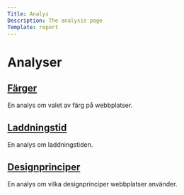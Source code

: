 ```yaml
---
Title: Analys
Description: The analysis page
Template: report
---
```


Analyser
==================

<div class="kmom-box">
    <h2><a href="analysis/01_colors">Färger</a></h2>
    <p>En analys om valet av färg på webbplatser.<a href="analysis/01_colors" aria-label="01_colors"><i class="fas fa-arrow-circle-right"></i></p></a>
</div>

<div class="kmom-box">
    <h2><a href="analysis/02_load">Laddningstid</a></h2>
    <p>En analys om laddningstiden.<a href="analysis/02_load" aria-label="02_load"><i class="fas fa-arrow-circle-right"></i></p></a>
</div>

<div class="kmom-box">
    <h2><a href="analysis/03_design_principles">Designprinciper</a></h2>
    <p>En analys om vilka designprinciper webbplatser använder.<a href="analysis/03_design_principles" aria-label="03_design_principles"><i class="fas fa-arrow-circle-right"></i></p></a>
</div>
